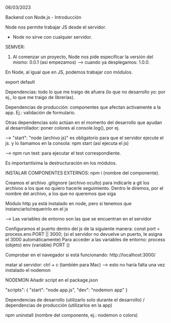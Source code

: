 06/03/2023

Backend con Node.js - Introducción

Node nos permite trabajar JS desde el servidor.

* Node no sirve con cualquier servidor.

SEMVER:
1) Al comenzar un proyecto, Node nos pide especificar la versión del mismo: 0.0.1 (así empezamos) --> cuando ya desplegamos: 1.0.0.

En Node, al igual que en JS, podemos trabajar con módulos.

export default

Dependencias: todo lo que me traigo de afuera (lo que no desarrollo yo: por ej., lo que me traigo de librerías).

Dependencias de producción: componentes que afectan activamente a la app. Ej.: validación de formulario.

Otras dependencias solo actúan en el momento del desarrollo que ayudan al desarrollador: poner colores al console.log(), por ej.

--> "start": "node (archivo js)" es obligatorio para que el servidor ejecute el js.
y lo llamamos en la consola: npm start (así ejecuta el js)

--> npm run test: para ejecutar el test correspondiente.

Es importantísima la destructuración en los módulos.

INSTALAR COMPONENTES EXTERNOS: npm i (nombre del componente).

Creamos el archivo .gitignore (archivo oculto) para indicarle a git los archivos a los que no quiero hacerle seguimiento. Dentro le diremos, por el nombre del archivo, a los que no queremos que siga

Módulo http ya está instalado en node, pero sí tenemos que instanciarlo/requerirlo en el js

--> Las variables de entorno son las que se encuentran en el servidor

Configuramos el puerto dentro del js de la siguiente manera:
const port = process.env.PORT || 3000; (si el servidor no devuelve un puerto, le asigna el 3000 automáticamente)
Para acceder a las variables de entorno: 
process (objeto)
env (variable)
PORT ()

Comprobar en el navegador si está funcionando: http://localhost:3000/

matar al servidor: ctrl + c (también para Mac) --> esto no haría falta una vez instalado el nodemon

NODEMON
Añadir script en el package.json

"scripts": {
    "start": "node app.js",
    "dev": "nodemon app"
}

Dependencias de desarrollo (utilizarlo solo durante el desarrollo) / dependencias de producción (utilizarlos en la app)

npm uninstall (nombre del componente, ej.: nodemon o colors)